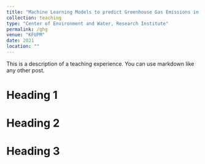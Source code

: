 ```yaml
---
title: "Machine Learning Models to predict Greenhouse Gas Emissions in the Middle East using Industrial and Demographic Data "
collection: teaching
type: "Center of Environment and Water, Research Institute"
permalink: /ghg
venue: "KFUPM"
date: 2021
location: ""
---
```


This is a description of a teaching experience. You can use markdown like any other post.

Heading 1
======

Heading 2
======

Heading 3
======
